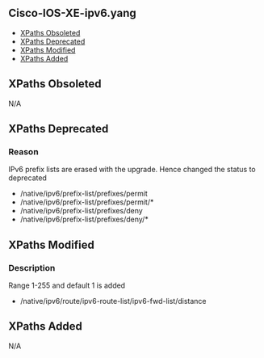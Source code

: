 ## Cisco-IOS-XE-ipv6.yang


- [XPaths Obsoleted](#xpaths-obsoleted)
- [XPaths Deprecated](#xpaths-deprecated)
- [XPaths Modified](#xpaths-modified)
- [XPaths Added](#xpaths-added)

## XPaths Obsoleted

N/A

## XPaths Deprecated

### Reason

IPv6 prefix lists are erased with the upgrade. Hence changed the status to deprecated

- /native/ipv6/prefix-list/prefixes/permit
- /native/ipv6/prefix-list/prefixes/permit/\*
- /native/ipv6/prefix-list/prefixes/deny
- /native/ipv6/prefix-list/prefixes/deny/\*

## XPaths Modified

### Description

Range 1-255  and default 1 is added

- /native/ipv6/route/ipv6-route-list/ipv6-fwd-list/distance

## XPaths Added

N/A
